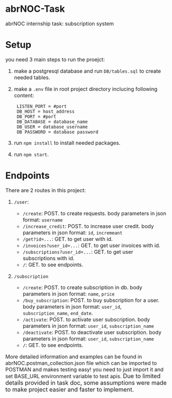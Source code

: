 # abrNOC-Task
<font size=3>
abrNOC internship task: subscription system
</font>


# Setup
<font size=3>

you need 3 main steps to run the proejct:
1. make a postgresql database and run `DB/tables.sql` to create needed tables.
   
2. make a `.env` file in root project directory inclucing following content:
   ```
    LISTEN_PORT = #port
    DB_HOST = host_address
    DB_PORT = #port
    DB_DATABASE = database_name
    DB_USER = database_username
    DB_PASSWORD = database_password
   ```

3. run `npm install` to install needed packages.

4. run `npm start`.
</font> 

# Endpoints
<font size=3>

There are 2 routes in this project:
1. `/user`:
    * `/create`: POST. to create requests. body parameters in json format: `username`
    * `/increase_credit`: POST. to increase user credit. body parameters in json format: `id`, `incremeant`
    * `/get?id=...`: GET. to get user with id.
    * `/invoices?user_id=...`: GET. to get user invoices with id.
    * `/subscriptions?user_id=...`: GET. to get user subscriptions with id.
    * `/`: GET. to see endpoints.


2. `/subscription`
    * `/create`: POST. to create subscription in db. body parameters in json format: `name`, `price`
    * `/buy_subscription`: POST. to buy subscription for a user. body parameters in json format: `user_id`, `subscription_name`, `end_date`.
    * `/activate`: POST. to activate user subscription. body parameters in json format: `user_id`, `subscription_name`
    * `/deactivate`: POST. to deactivate user subscription. body parameters in json format: `user_id`, `subscription_name`
    * `/`: GET. to see endpoints.

</font>

<font size=3>
More detailed information and examples can be found in abrNOC.postman_collection.json file which can be imported to POSTMAN and makes testing easy! you need to just import it and set BASE_URL environment variable to test apis.
</font>

<font size=4>
Due to limited details provided in task doc, some assumptions were made to make project easier and faster to implement.
</font>
